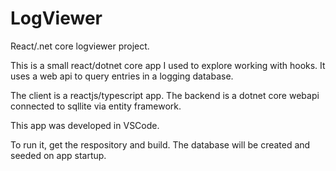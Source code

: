 # LogViewer
React/.net core logviewer project.

This is a small react/dotnet core app I used to explore working with hooks. It uses a web api to query entries in a logging database.

The client is a reactjs/typescript app. The backend is a dotnet core webapi connected to sqllite via entity framework.

This app was developed in VSCode.

To run it, get the respository and build. The database will be created and seeded on app startup.


